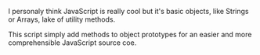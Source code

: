 I personaly think JavaScript is really cool but it's basic objects, like Strings or Arrays, lake of utility methods.

This script simply add methods to object prototypes for an easier and more comprehensible JavaScript source coe.
